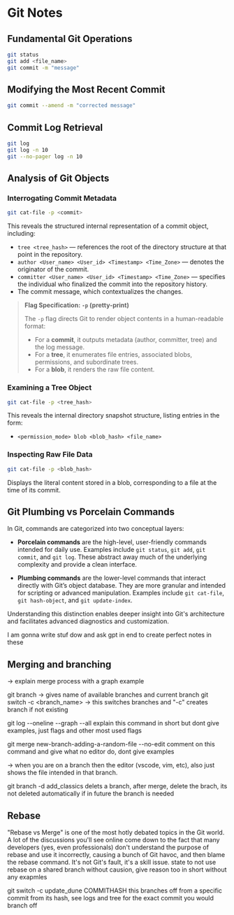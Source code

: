 # Git Notes

## Fundamental Git Operations

```bash
git status
git add <file_name>
git commit -m "message"
```

## Modifying the Most Recent Commit

```bash
git commit --amend -m "corrected message"
```

## Commit Log Retrieval

```bash
git log
git log -n 10
git --no-pager log -n 10
```

## Analysis of Git Objects

### Interrogating Commit Metadata

```bash
git cat-file -p <commit>
```

This reveals the structured internal representation of a commit object, including:

* `tree <tree_hash>` — references the root of the directory structure at that point in the repository.
* `author <User_name> <User_id> <Timestamp> <Time_Zone>` — denotes the originator of the commit.
* `committer <User_name> <User_id> <Timestamp> <Time_Zone>` — specifies the individual who finalized the commit into the repository history.
* The commit message, which contextualizes the changes.

> **Flag Specification: `-p` (pretty-print)**
>
> The `-p` flag directs Git to render object contents in a human-readable format:
>
> * For a **commit**, it outputs metadata (author, committer, tree) and the log message.
> * For a **tree**, it enumerates file entries, associated blobs, permissions, and subordinate trees.
> * For a **blob**, it renders the raw file content.

### Examining a Tree Object

```bash
git cat-file -p <tree_hash>
```

This reveals the internal directory snapshot structure, listing entries in the form:

* `<permission_mode> blob <blob_hash> <file_name>`

### Inspecting Raw File Data

```bash
git cat-file -p <blob_hash>
```

Displays the literal content stored in a blob, corresponding to a file at the time of its commit.


## Git Plumbing vs Porcelain Commands

In Git, commands are categorized into two conceptual layers:

* **Porcelain commands** are the high-level, user-friendly commands intended for daily use. Examples include `git status`, `git add`, `git commit`, and `git log`. These abstract away much of the underlying complexity and provide a clean interface.

* **Plumbing commands** are the lower-level commands that interact directly with Git’s object database. They are more granular and intended for scripting or advanced manipulation. Examples include `git cat-file`, `git hash-object`, and `git update-index`.

Understanding this distinction enables deeper insight into Git's architecture and facilitates advanced diagnostics and customization.

I am gonna write stuf dow and ask gpt in end to create  perfect notes in these 

## Merging and branching
-> explain merge process with a graph example

git branch -> gives name of available branches and current branch
git switch -c <branch_name> -> this switches branches and "-c" creates branch if not existing

git log --oneline --graph --all
explain this command in short but dont give examples, just flags and other most used flags

git merge new-branch-adding-a-random-file --no-edit
comment on this command and give what no editor do, dont give examples

-> when you are on a branch then the editor (vscode, vim, etc), also just shows the file intended in that branch.

git branch -d add_classics
delets a branch, after merge, delete  the brach, its not deleted automatically if in future the branch is needed

## Rebase
"Rebase vs Merge" is one of the most hotly debated topics in the Git world. A lot of the discussions you'll see online come down to the fact that many developers (yes, even professionals) don't understand the purpose of rebase and use it incorrectly, causing a bunch of Git havoc, and then blame the rebase command.
It's not Git's fault, it's a skill issue.
state to not use rebase on a shared branch without causion, give reason too in short without any exapmles

git switch -c update_dune COMMITHASH
this branches off from a specific commit from its hash, see logs and tree for the exact commit you would branch off

